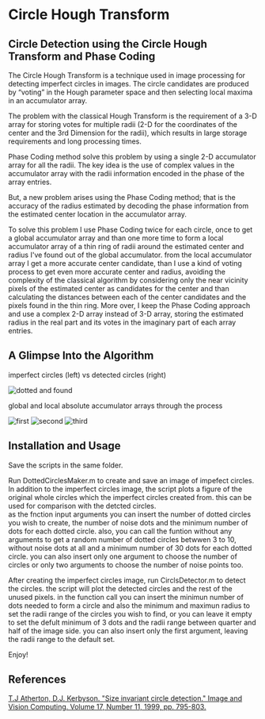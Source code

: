 # Circle Hough Transform 
## Circle Detection using the Circle Hough Transform and Phase Coding

The Circle Hough Transform is a technique used in image processing for detecting imperfect circles in  images. The circle candidates are produced by “voting” in the Hough parameter space and then selecting local maxima in an accumulator array.

The problem with the classical Hough Transform is the requirement of a 3-D array for storing votes for multiple radii (2-D for the coordinates of the center and the 3rd Dimension for the radii), which results in large storage requirements and long processing times. 

Phase Coding method solve this problem by using a single 2-D accumulator array for all the radii. The key idea is the use of complex values in the accumulator array with the radii information encoded in the phase of the array entries.

But, a new problem arises using the Phase Coding method; that is the accuracy of the radius estimated by decoding the phase information from the estimated center location in the accumulator array.

To solve this problem I use Phase Coding twice for each circle, once to get a global accumulator array and than one more time to form a local accumulator array of a thin ring of radii around the estimated center and radius I've found out of the global accumulator. from the local accumulator array I get a more accurate center candidate, than I use a kind of voting process to get even more accurate center and radius, avoiding the complexity of the classical algorithm by considering only the near vicinity pixels of the estimated center as candidates for the center and than calculating the distances between each of the center candidates and the pixels found in the thin ring. More over, I keep the Phase Coding approach and use a complex 2-D array instead of 3-D array, storing the estimated radius in the real part and its votes in the imaginary part of each array entries.
## A Glimpse Into the Algorithm

imperfect circles (left) vs detected circles (right)

![dotted and found](https://user-images.githubusercontent.com/82455000/120094977-fac68200-c12b-11eb-97f7-41884f14ddfe.png)

global and local absolute accumulator arrays through the process

![first](https://user-images.githubusercontent.com/82455000/120094854-78d65900-c12b-11eb-8180-c933029b5c56.png)
![second](https://user-images.githubusercontent.com/82455000/120094865-84c21b00-c12b-11eb-817f-fc00bfdba170.png)
![third](https://user-images.githubusercontent.com/82455000/120094878-9277a080-c12b-11eb-96e3-1107c55c06ea.png)
## Installation and Usage
Save the scripts in the same folder.

Run DottedCirclesMaker.m to create and save an image of impefect circles. In addition to the imperfect circles image, the script plots a figure of the original whole circles which the imperfect circles created from. this can be used for comparison with the detcted circles.<br/>
as the fnction input arguments you can insert the number of dotted circles you wish to create, the number of noise dots and the minimum number of dots for each dotted circle. also, you can call the funtion without any arguments to get a random number of dotted circles betwwen 3 to 10, without noise dots at all and a minimum number of 30 dots for each dotted circle. you can also insert only one argument to choose the number of circles or only two arguments to choose the number of noise points too.

After creating the imperfect circles image, run CirclsDetector.m to detect the circles. the script will plot the detected circles and the rest of the unused pixels. in the function call you can insert the minimun number of dots needed to form a circle and also the minimum and maximun radius to set the radii range of the circles you wish to find, or you can leave it empty to set the defult minimum of 3 dots and the radii range between quarter and half of the image side. you can also insert only the first argument, leaving the radii range to the default set.

Enjoy!

## References
[T.J Atherton, D.J. Kerbyson. "Size invariant circle detection." Image and Vision Computing. Volume 17, Number 11, 1999, pp. 795-803.](https://citeseerx.ist.psu.edu/viewdoc/download?doi=10.1.1.24.3310&rep=rep1&type=pdf)
